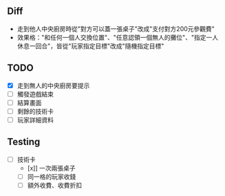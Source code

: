 ## Diff
- 走到他人中央廚房時從"對方可以蓋一張桌子"改成"支付對方200元參觀費"
- 效果格："和任何一個人交換位置"、"任意認領一個無人的攤位"、"指定一人休息一回合"，皆從"玩家指定目標"改成"隨機指定目標"

## TODO

- [x] 走到無人的中央廚房要提示
- [ ] 觸發遊戲結束
- [ ] 結算畫面
- [ ] 剩餘的技術卡
- [ ] 玩家詳細資料

## Testing

- [ ] 技術卡
  - [x]] 一次兩張桌子
  - [ ] 同一格的玩家收錢
  - [ ] 額外收費、收費折扣
